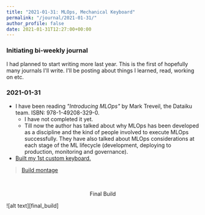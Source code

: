 ```yaml
---
title: "2021-01-31: MLOps, Mechanical Keyboard"
permalink: "/journal/2021-01-31/"
author_profile: false
date: 2021-01-31T12:27:00+00:00
---
```


### Initiating bi-weekly journal

I had planned to start writing more last year. This is the first of hopefully
many journals I'll write. I'll be posting about things I learned, read, working
on etc.

### 2021-01-31
- I have been reading _"Introducing MLOps"_ by Mark Treveil, the Dataiku team. ISBN: 978-1-49208-329-0.
    - I have not completed it yet.
    - Till now the author has talked about why MLOps has been developed as a
      discipline and the kind of people involved to execute MLOps successfully.
      They have also talked about MLOps considerations at each stage of the ML
      lifecycle (development, deploying to production, monitoring and
      governance).
- [Built my 1st custom keyboard.][keyboard_post]

<blockquote class="imgur-embed-pub" lang="en" data-id="a/zpz6Dl4"  ><a href="//imgur.com/a/zpz6Dl4">Build montage</a></blockquote><script async src="//s.imgur.com/min/embed.js" charset="utf-8"></script>

<br>
<p style="text-align: center">Final Build</p>
![alt text][final_build]


[final_build]: /assets/images/final_build.jpg
[keyboard_post]: https://vipul.xyz/random/building-mechanical-keyboard/
